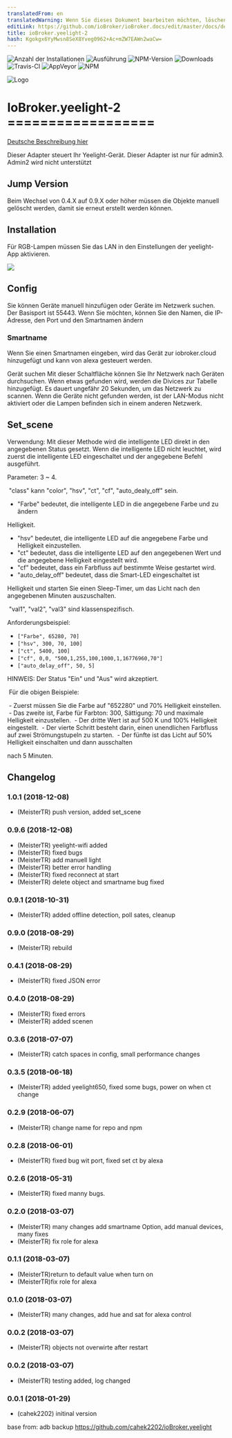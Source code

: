```yaml
---
translatedFrom: en
translatedWarning: Wenn Sie dieses Dokument bearbeiten möchten, löschen Sie bitte das Feld "translationsFrom". Andernfalls wird dieses Dokument automatisch erneut übersetzt
editLink: https://github.com/ioBroker/ioBroker.docs/edit/master/docs/de/adapterref/iobroker.yeelight-2/README.md
title: ioBroker.yeelight-2
hash: Kgokgx6YyMwsn8SeX8Yveg0962+Ac+mZW7EAWn2waCw=
---
```

![Anzahl der Installationen](http://iobroker.live/badges/yeelight-2-installed.svg)
![Ausführung](http://iobroker.live/badges/yeelight-2-stable.svg)
![NPM-Version](http://img.shields.io/npm/v/iobroker.yeelight-2.svg)
![Downloads](https://img.shields.io/npm/dm/iobroker.yeelight-2.svg)
![Travis-CI](https://api.travis-ci.org/MeisterTR/ioBroker.yeelight-2.svg?branch=master)
![AppVeyor](https://ci.appveyor.com/api/projects/status/github/MeisterTR/ioBroker.yeelight-2?branch=master&svg=true)
![NPM](https://nodei.co/npm/iobroker.yeelight-2.png?downloads=true)

<!-- -->

![Logo](../../../en/adapterref/iobroker.yeelight-2/admin/yeelight.png)

# IoBroker.yeelight-2 ==================
[Deutsche Beschreibung hier](README_de.md)

Dieser Adapter steuert Ihr Yeelight-Gerät. Dieser Adapter ist nur für admin3. Admin2 wird nicht unterstützt

## Jump Version
Beim Wechsel von 0.4.X auf 0.9.X oder höher müssen die Objekte manuell gelöscht werden, damit sie erneut erstellt werden können.

## Installation
Für RGB-Lampen müssen Sie das LAN in den Einstellungen der yeelight-App aktivieren.

![](../../../en/adapterref/iobroker.yeelight-2/admin/lan.jpg)

## Config
Sie können Geräte manuell hinzufügen oder Geräte im Netzwerk suchen. Der Basisport ist 55443. Wenn Sie möchten, können Sie den Namen, die IP-Adresse, den Port und den Smartnamen ändern

### Smartname
Wenn Sie einen Smartnamen eingeben, wird das Gerät zur iobroker.cloud hinzugefügt und kann von alexa gesteuert werden.

Gerät suchen
Mit dieser Schaltfläche können Sie Ihr Netzwerk nach Geräten durchsuchen. Wenn etwas gefunden wird, werden die Divices zur Tabelle hinzugefügt. Es dauert ungefähr 20 Sekunden, um das Netzwerk zu scannen. Wenn die Geräte nicht gefunden werden, ist der LAN-Modus nicht aktiviert oder die Lampen befinden sich in einem anderen Netzwerk.

## Set_scene
Verwendung: Mit dieser Methode wird die intelligente LED direkt in den angegebenen Status gesetzt. Wenn die intelligente LED nicht leuchtet, wird zuerst die intelligente LED eingeschaltet und der angegebene Befehl ausgeführt.

Parameter: 3 ~ 4.

 "class" kann "color", "hsv", "ct", "cf", "auto_dealy_off" sein.

- "Farbe" bedeutet, die intelligente LED in die angegebene Farbe und zu ändern

Helligkeit.

- "hsv" bedeutet, die intelligente LED auf die angegebene Farbe und Helligkeit einzustellen.
- "ct" bedeutet, dass die intelligente LED auf den angegebenen Wert und die angegebene Helligkeit eingestellt wird.
- "cf" bedeutet, dass ein Farbfluss auf bestimmte Weise gestartet wird.
- "auto_delay_off" bedeutet, dass die Smart-LED eingeschaltet ist

Helligkeit und starten Sie einen Sleep-Timer, um das Licht nach den angegebenen Minuten auszuschalten.

 "val1", "val2", "val3" sind klassenspezifisch.

Anforderungsbeispiel:

- `` ["Farbe", 65280, 70] ``
- `` ["hsv", 300, 70, 100] ``
- `` ["ct", 5400, 100] ``
- `` ["cf", 0,0, "500,1,255,100,1000,1,16776960,70"] ``
- `` ["auto_delay_off", 50, 5] ``

HINWEIS: Der Status "Ein" und "Aus" wird akzeptiert.

 Für die obigen Beispiele:

 - Zuerst müssen Sie die Farbe auf "652280" und 70% Helligkeit einstellen.
 - Das zweite ist, Farbe für Farbton: 300, Sättigung: 70 und maximale Helligkeit einzustellen.
 - Der dritte Wert ist auf 500 K und 100% Helligkeit eingestellt.
 - Der vierte Schritt besteht darin, einen unendlichen Farbfluss auf zwei Strömungstupeln zu starten.
 - Der fünfte ist das Licht auf 50% Helligkeit einschalten und dann ausschalten

nach 5 Minuten.

## Changelog
### 1.0.1 (2018-12-08)
* (MeisterTR) push version, added set_scene
### 0.9.6 (2018-12-08)
* (MeisterTR) yeelight-wifi added
* (MeisterTR) fixed  bugs
* (MeisterTR) add manuell light
* (MeisterTR) better error handling
* (MeisterTR) fixed reconnect at start
* (MeisterTR) delete object and smartname bug fixed
### 0.9.1 (2018-10-31)
* (MeisterTR) added offline detection, poll sates, cleanup
### 0.9.0 (2018-08-29)
* (MeisterTR) rebuild
### 0.4.1 (2018-08-29)
* (MeisterTR) fixed JSON error
### 0.4.0 (2018-08-29)
* (MeisterTR) fixed errors
* (MeisterTR) added scenen
### 0.3.6 (2018-07-07)
* (MeisterTR) catch spaces in config, small performance changes
### 0.3.5 (2018-06-18)
* (MeisterTR) added yeelight650, fixed some bugs, power on when ct change
### 0.2.9 (2018-06-07)
* (MeisterTR) change name for repo and npm
### 0.2.8 (2018-06-01)
* (MeisterTR) fixed bug wit port, fixed set ct by alexa
### 0.2.6 (2018-05-31)
* (MeisterTR) fixed manny bugs.
### 0.2.0 (2018-03-07)
* (MeisterTR) many changes add smartname Option, add manual devices, many fixes
* (MeisterTR) fix role for alexa
### 0.1.1 (2018-03-07)
* (MeisterTR)return to default value when turn on
* (MeisterTR)fix role for alexa
### 0.1.0 (2018-03-07)
* (MeisterTR) many changes, add hue and sat for alexa control
### 0.0.2 (2018-03-07)
* (MeisterTR) objects not overwirte after restart
### 0.0.2 (2018-03-07)
* (MeisterTR) testing added, log changed
### 0.0.1 (2018-01-29)
* (cahek2202) initinal version



base from: adb backup https://github.com/cahek2202/ioBroker.yeelight
